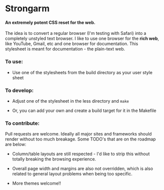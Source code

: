 Strongarm
==========

#### An extremely potent CSS reset for the web.

The idea is to convert a regular browser (I'm testing with Safari) into a
completely unstyled text browser. I like to use one browser for the **rich web**,
like YouTube, Gmail, etc and one browser for documentation. This stylesheet is
meant for documentation - the plain-text web.

### To use:

- Use one of the stylesheets from the build directory as your user style sheet

### To develop:

- Adjust one of the stylesheet in the less directory and `make`

- Or, you can add your own and create a build target for it in the Makefile

### To contribute:

Pull requests are welcome. Ideally all major sites and frameworks should render
without too much breakage. Some TODO's that are on the roadmap are below:

- Column/table layouts are still respected - I'd like to strip this without totally
breaking the browsing experience.

- Overall page width and margins are also not overridden, which is also related
to general layout problems when being too specific.

- More themes welcome!!
